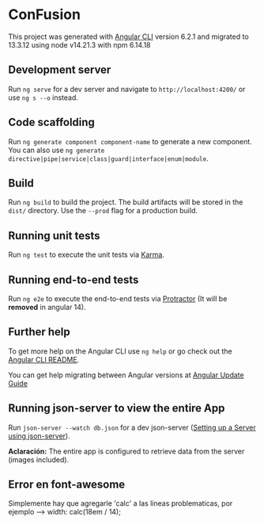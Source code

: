 # ConFusion
This project was generated with [Angular CLI](https://github.com/angular/angular-cli) version 6.2.1 and migrated to 13.3.12 using node v14.21.3 with npm 6.14.18

## Development server
Run `ng serve` for a dev server and navigate to `http://localhost:4200/` or use `ng s --o` instead.

## Code scaffolding
Run `ng generate component component-name` to generate a new component. You can also use `ng generate directive|pipe|service|class|guard|interface|enum|module`.

## Build
Run `ng build` to build the project. The build artifacts will be stored in the `dist/` directory. Use the `--prod` flag for a production build.

## Running unit tests
Run `ng test` to execute the unit tests via [Karma](https://karma-runner.github.io).

## Running end-to-end tests
Run `ng e2e` to execute the end-to-end tests via [Protractor](http://www.protractortest.org/) (It will be **removed** in angular 14).

## Further help
To get more help on the Angular CLI use `ng help` or go check out the [Angular CLI README](https://github.com/angular/angular-cli/blob/master/README.md).

You can get help migrating between Angular versions at [Angular Update Guide](https://update.angular.io/)

## Running json-server to view the entire App
Run `json-server --watch db.json` for a dev json-server
([Setting up a Server using json-server](https://www.npmjs.com/package/json-server)).

**Aclaración:** The entire app is configured to retrieve data from the server (images included).

## Error en font-awesome
Simplemente hay que agregarle 'calc' a las líneas problematicas, por ejemplo --> width: calc(18em / 14);